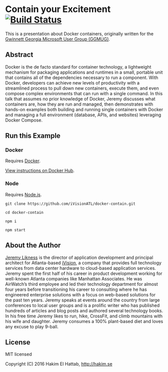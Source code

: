 # Contain your Excitement [![Build Status](https://travis-ci.org/iVisionATL/docker-contain.svg?branch=master)](https://travis-ci.org/iVisionATL/docker-contain) 

This is a presentation about Docker containers, originally written for the [Gwinnett Georgia Microsoft User Group (GGMUG)](https://www.meetup.com/Gwinnett-Microsoft-Users-Group/events/237645287/). 

## Abstract 

Docker is the de facto standard for container technology, a lightweight mechanism for packaging applications and runtimes in a small, portable unit that contains all of the dependencies necessary to run a component. With Docker, developers can achieve new levels of productivity with a streamlined process to pull down new containers, execute them, and even compose complex environments that can run with a single command. In this talk that assumes no prior knowledge of Docker, Jeremy discusses what containers are, how they are run and managed, then demonstrates with hands-on examples both building and running single containers with Docker and managing a full environment (database, APIs, and websites) leveraging Docker Compose. 

## Run this Example 

### Docker 

Requires [Docker](https://www.docker.com). 

[View instructions on Docker Hub](https://hub.docker.com/r/jlikness/docker-contain-prez/).

### Node

Requires [Node.js](https://nodejs.org).

`git clone https://github.com/iVisionATL/docker-contain.git` 

`cd docker-contain` 

`npm i` 

`npm start`

## About the Author 

[Jeremy Likness](https://twitter.com/JeremyLikness) is the director of application development and principal architect for Atlanta-based [iVision](https://ivision.com), a company that provides full technology services from data center hardware to cloud-based application services. Jeremy spent the first half of his career in product development working for well-known Atlanta companies like Manhattan Associates. He was AirWatch’s third employee and led their technology department for almost four years before transitioning his career to consulting where he has engineered enterprise solutions with a focus on web-based solutions for the past ten years. Jeremy speaks at events around the country from large conferences to local user groups and is a prolific writer who has published hundreds of articles and blog posts and authored several technology books. In his free time Jeremy likes to run, hike, CrossFit, and climb mountains with his wife and daughter. Jeremy consumes a 100% plant-based diet and loves any excuse to play 9-ball. 

## License

MIT licensed

Copyright (C) 2016 Hakim El Hattab, http://hakim.se
